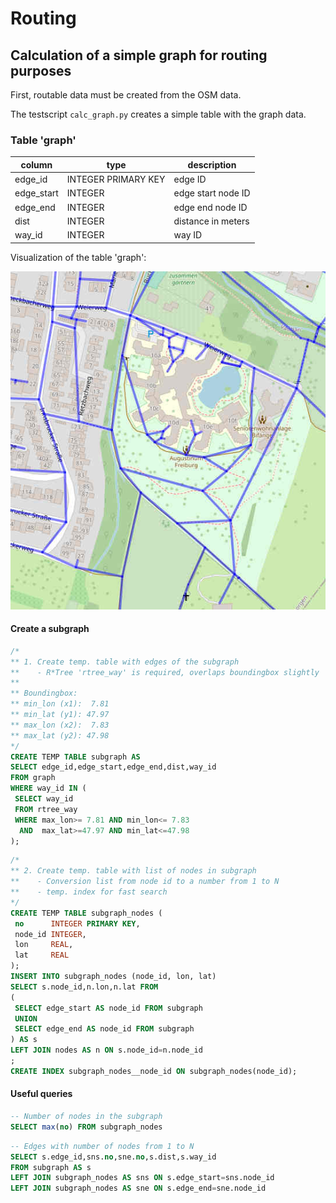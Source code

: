 # Routing

## Calculation of a simple graph for routing purposes

First, routable data must be created from the OSM data.

The testscript `calc_graph.py` creates a simple table with the graph data.

### Table 'graph'

column       | type                | description
-------------|---------------------|-------------------------------------
edge_id      | INTEGER PRIMARY KEY | edge ID
edge_start   | INTEGER             | edge start node ID
edge_end     | INTEGER             | edge end node ID
dist         | INTEGER             | distance in meters
way_id       | INTEGER             | way ID


Visualization of the table 'graph':  

![table_graph.jpg](./table_graph.jpg)

#### Create a subgraph

``` sql
/*
** 1. Create temp. table with edges of the subgraph
**    - R*Tree 'rtree_way' is required, overlaps boundingbox slightly
**
** Boundingbox:
** min_lon (x1):  7.81
** min_lat (y1): 47.97
** max_lon (x2):  7.83
** max_lat (y2): 47.98
*/
CREATE TEMP TABLE subgraph AS
SELECT edge_id,edge_start,edge_end,dist,way_id
FROM graph
WHERE way_id IN (
 SELECT way_id
 FROM rtree_way
 WHERE max_lon>= 7.81 AND min_lon<= 7.83
  AND  max_lat>=47.97 AND min_lat<=47.98
);
```

``` sql
/*
** 2. Create temp. table with list of nodes in subgraph
**    - Conversion list from node id to a number from 1 to N
**    - temp. index for fast search
*/
CREATE TEMP TABLE subgraph_nodes (
 no      INTEGER PRIMARY KEY,
 node_id INTEGER,
 lon     REAL,
 lat     REAL
);
INSERT INTO subgraph_nodes (node_id, lon, lat)
SELECT s.node_id,n.lon,n.lat FROM
(
 SELECT edge_start AS node_id FROM subgraph
 UNION
 SELECT edge_end AS node_id FROM subgraph
) AS s
LEFT JOIN nodes AS n ON s.node_id=n.node_id
;
CREATE INDEX subgraph_nodes__node_id ON subgraph_nodes(node_id);
```

#### Useful queries

``` sql
-- Number of nodes in the subgraph
SELECT max(no) FROM subgraph_nodes
```

``` sql
-- Edges with number of nodes from 1 to N
SELECT s.edge_id,sns.no,sne.no,s.dist,s.way_id
FROM subgraph AS s
LEFT JOIN subgraph_nodes AS sns ON s.edge_start=sns.node_id
LEFT JOIN subgraph_nodes AS sne ON s.edge_end=sne.node_id
```

